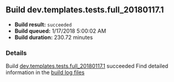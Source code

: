 ## Build dev.templates.tests.full_20180117.1
- **Build result:** `succeeded`
- **Build queued:** 1/17/2018 5:00:02 AM
- **Build duration:** 230.72 minutes
### Details
Build [dev.templates.tests.full_20180117.1](https://winappstudio.visualstudio.com/web/build.aspx?pcguid=a4ef43be-68ce-4195-a619-079b4d9834c2&builduri=vstfs%3a%2f%2f%2fBuild%2fBuild%2f24705) succeeded
Find detailed information in the [build log files](https://uwpctdiags.blob.core.windows.net/buildlogs/dev.templates.tests.full_20180117.1_logs.zip)
